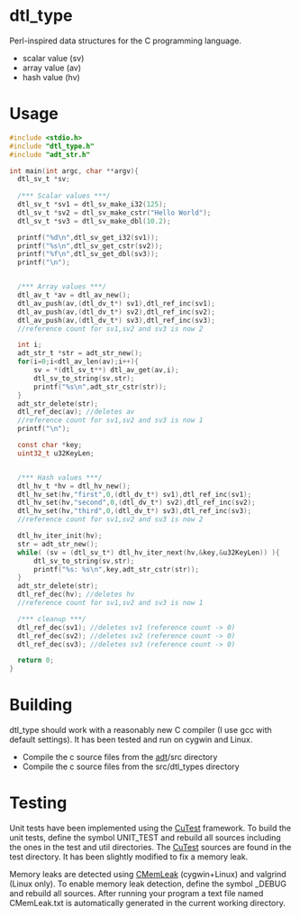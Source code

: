 dtl_type
========

Perl-inspired data structures for the C programming language.

* scalar value (sv)
* array value (av)
* hash value (hv)

Usage
=====

````C
#include <stdio.h>
#include "dtl_type.h"
#include "adt_str.h"

int main(int argc, char **argv){
  dtl_sv_t *sv;
  
  /*** Scalar values ***/
  dtl_sv_t *sv1 = dtl_sv_make_i32(125);
  dtl_sv_t *sv2 = dtl_sv_make_cstr("Hello World");
  dtl_sv_t *sv3 = dtl_sv_make_dbl(10.2);

  printf("%d\n",dtl_sv_get_i32(sv1));
  printf("%s\n",dtl_sv_get_cstr(sv2));
  printf("%f\n",dtl_sv_get_dbl(sv3));
  printf("\n");


  /*** Array values ***/
  dtl_av_t *av = dtl_av_new();
  dtl_av_push(av,(dtl_dv_t*) sv1),dtl_ref_inc(sv1);
  dtl_av_push(av,(dtl_dv_t*) sv2),dtl_ref_inc(sv2);
  dtl_av_push(av,(dtl_dv_t*) sv3),dtl_ref_inc(sv3);
  //reference count for sv1,sv2 and sv3 is now 2

  int i;
  adt_str_t *str = adt_str_new();
  for(i=0;i<dtl_av_len(av);i++){
	  sv = *(dtl_sv_t**) dtl_av_get(av,i);
	  dtl_sv_to_string(sv,str);
	  printf("%s\n",adt_str_cstr(str));
  }
  adt_str_delete(str);
  dtl_ref_dec(av); //deletes av
  //reference count for sv1,sv2 and sv3 is now 1
  printf("\n");

  const char *key;
  uint32_t u32KeyLen;


  /*** Hash values ***/
  dtl_hv_t *hv = dtl_hv_new();
  dtl_hv_set(hv,"first",0,(dtl_dv_t*) sv1),dtl_ref_inc(sv1);
  dtl_hv_set(hv,"second",0,(dtl_dv_t*) sv2),dtl_ref_inc(sv2);
  dtl_hv_set(hv,"third",0,(dtl_dv_t*) sv3),dtl_ref_inc(sv3);
  //reference count for sv1,sv2 and sv3 is now 2

  dtl_hv_iter_init(hv);
  str = adt_str_new();
  while( (sv = (dtl_sv_t*) dtl_hv_iter_next(hv,&key,&u32KeyLen)) ){
	  dtl_sv_to_string(sv,str);
	  printf("%s: %s\n",key,adt_str_cstr(str));
  }
  adt_str_delete(str);
  dtl_ref_dec(hv); //deletes hv
  //reference count for sv1,sv2 and sv3 is now 1

  /*** cleanup ***/
  dtl_ref_dec(sv1); //deletes sv1 (reference count -> 0)
  dtl_ref_dec(sv2); //deletes sv2 (reference count -> 0)
  dtl_ref_dec(sv3); //deletes sv3 (reference count -> 0)

  return 0;
}


````

Building
========
dtl_type should work with a reasonably new C compiler (I use gcc with default settings). It has been tested and run on cygwin and Linux.

* Compile the c source files from the [adt](https://github.com/cogu/adt)/src directory
* Compile the c source files from the src/dtl_types directory

Testing
=======
Unit tests have been implemented using the [CuTest](http://cutest.sourceforge.net/) framework.
To build the unit tests, define the symbol UNIT_TEST and rebuild all sources including the ones in the test and util directories.
The [CuTest](http://cutest.sourceforge.net/) sources are found in the test directory. It has been slightly modified to fix a memory leak.

Memory leaks are detected using [CMemLeak](http://www.codeguru.com/cpp/misc/misc/memory/article.php/c3745/Detecting-Memory-Leaks-in-C.htm) (cygwin+Linux) 
and valgrind (Linux only).
To enable memory leak detection, define the symbol _DEBUG and rebuild all sources. After running your program a text file named
CMemLeak.txt is automatically generated in the current working directory.







